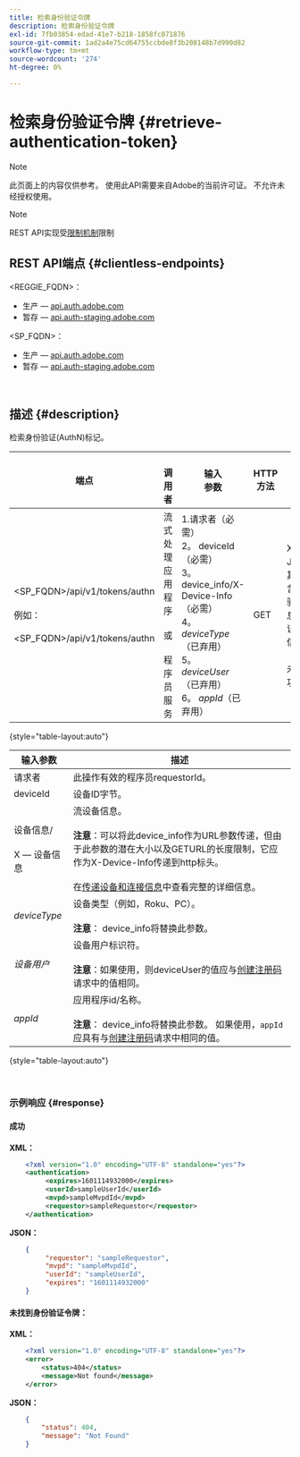 ```yaml
---
title: 检索身份验证令牌
description: 检索身份验证令牌
exl-id: 7fb03854-edad-41e7-b218-1858fc071876
source-git-commit: 1ad2a4e75cd64755ccbde8f3b208148b7d990d82
workflow-type: tm+mt
source-wordcount: '274'
ht-degree: 0%

---
```


# 检索身份验证令牌 {#retrieve-authentication-token}

>[!NOTE]
>
>此页面上的内容仅供参考。 使用此API需要来自Adobe的当前许可证。 不允许未经授权使用。

>[!NOTE]
>
> REST API实现受[限制机制](/help/authentication/throttling-mechanism.md)限制

## REST API端点 {#clientless-endpoints}

&lt;REGGIE_FQDN>：

* 生产 — [api.auth.adobe.com](http://api.auth.adobe.com/)
* 暂存 — [api.auth-staging.adobe.com](http://api.auth-staging.adobe.com/)

&lt;SP_FQDN>：

* 生产 — [api.auth.adobe.com](http://api.auth.adobe.com/)
* 暂存 — [api.auth-staging.adobe.com](http://api.auth-staging.adobe.com/)

</br>

## 描述 {#description}

检索身份验证(AuthN)标记。

| 端点 | </br>调用者 | 输入   </br>参数 | HTTP </br>方法 | 响应 | HTTP </br>响应 |
| --- | --- | --- | --- | --- | --- |
| &lt;SP_FQDN>/api/v1/tokens/authn</br></br>例如：</br></br>&lt;SP_FQDN>/api/v1/tokens/authn | 流式处理应用程序</br></br>或</br></br>程序员服务 | 1.请求者（必需）</br>2。  deviceId （必需）</br>3。  device_info/X-Device-Info （必需）</br>4。  _deviceType_ （已弃用）</br>5。  _deviceUser_ （已弃用）</br>6。  _appId_（已弃用） | GET | XML或JSON，其中包含身份验证信息或错误详细信息（如果未成功）。 | 200 — 成功。  </br>404 — 未找到令牌</br>410 — 令牌已过期 |

{style="table-layout:auto"}


| 输入参数 | 描述 |
| --- | --- |
| 请求者 | 此操作有效的程序员requestorId。 |
| deviceId | 设备ID字节。 |
| 设备信息/</br></br>X — 设备信息 | 流设备信息。</br></br>**注意**：可以将此device_info作为URL参数传递，但由于此参数的潜在大小以及GETURL的长度限制，它应作为X-Device-Info传递到http标头。 </br></br>在[传递设备和连接信息](/help/authentication/passing-client-information-device-connection-and-application.md)中查看完整的详细信息。 |
| _deviceType_ | 设备类型（例如，Roku、PC）。</br></br>**注意**： device_info将替换此参数。 |
| _设备用户_ | 设备用户标识符。</br></br>**注意**：如果使用，则deviceUser的值应与[创建注册码](/help/authentication/registration-code-request.md)请求中的值相同。 |
| _appId_ | 应用程序id/名称。 </br></br>**注意**： device_info将替换此参数。 如果使用，`appId`应具有与[创建注册码](/help/authentication/registration-code-request.md)请求中相同的值。 |

{style="table-layout:auto"}

</br>

### 示例响应 {#response}



#### 成功

**XML：**

```XML
    <?xml version="1.0" encoding="UTF-8" standalone="yes"?>
    <authentication>
         <expires>1601114932000</expires>
         <userId>sampleUserId</userId>
         <mvpd>sampleMvpdId</mvpd>
         <requestor>sampleRequestor</requestor>
    </authentication>
```


**JSON：**

```JSON
    {
         "requestor": "sampleRequestor",
         "mvpd": "sampleMvpdId",
         "userId": "sampleUserId",
         "expires": "1601114932000"
    }
```





#### 未找到身份验证令牌：

**XML：**

```XML
    <?xml version="1.0" encoding="UTF-8" standalone="yes"?>
    <error>
        <status>404</status>
        <message>Not found</message>
    </error>
```


**JSON：**

```JSON
    {
        "status": 404,
        "message": "Not Found"
    }
```
